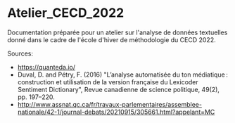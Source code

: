 # Atelier_CECD_2022

Documentation préparée pour un atelier sur l'analyse de données textuelles donné dans le cadre de l'école d'hiver de méthodologie du CECD 2022. 

Sources:

- https://quanteda.io/
- Duval, D. and Pétry, F. (2016) "L’analyse automatisée du ton médiatique : construction et utilisation de la version française du Lexicoder Sentiment Dictionary", Revue canadienne de science politique, 49(2), pp. 197–220.
- http://www.assnat.qc.ca/fr/travaux-parlementaires/assemblee-nationale/42-1/journal-debats/20210915/305661.html?appelant=MC
